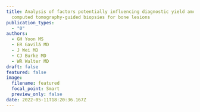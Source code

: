 ```yaml
---
title: Analysis of factors potentially influencing diagnostic yield among
  computed tomography-guided biopsies for bone lesions
publication_types:
  - "0"
authors:
  - GH Yoon MS
  - ER Gavilá MD
  - J Wei MD
  - CJ Burke MD
  - WR Walter MD
draft: false
featured: false
image:
  filename: featured
  focal_point: Smart
  preview_only: false
date: 2022-05-11T18:20:36.167Z
---
```

